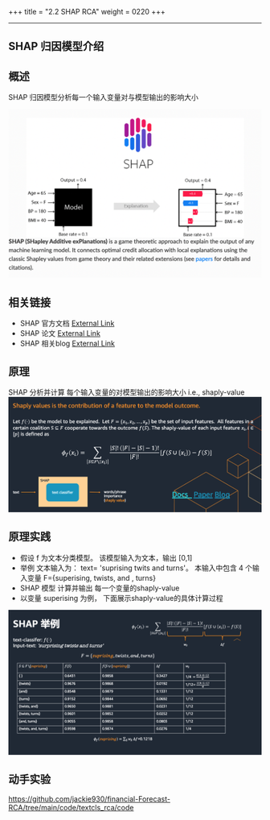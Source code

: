 +++
title = "2.2 SHAP RCA"
weight = 0220
+++

---
SHAP 归因模型介绍
---

## 概述
SHAP 归因模型分析每一个输入变量对与模型输出的影响大小

![](./shap.png)
## 相关链接
* SHAP 官方文档 [External Link](https://shap.readthedocs.io/en/latest/)
* SHAP 论文 [External Link](https://proceedings.neurips.cc/paper/2017/hash/8a20a8621978632d76c43dfd28b67767-Abstract.html)
* SHAP 相关blog [External Link](https://towardsdatascience.com/shaps-partition-explainer-for-language-models-ec2e7a6c1b77)

## 原理
SHAP 分析并计算 每个输入变量的对模型输出的影响大小 i.e., shaply-value
![](./shap_theory.png)

## 原理实践
* 假设 f 为文本分类模型。 该模型输入为文本，输出 [0,1]
* 举例 文本输入为： text= 'suprising twits and turns'。 本输入中包含 4 个输入变量
    F={superising, twists, and , turns}
* SHAP 模型 计算并输出 每一个变量的shaply-value 
* 以变量 superising 为例， 下面展示shaply-value的具体计算过程

![](./shap_example.png)

## 动手实验

https://github.com/jackie930/financial-Forecast-RCA/tree/main/code/textcls_rca/code 